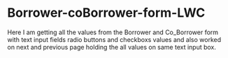 # Borrower-coBorrower-form-LWC
Here I am getting all the values from the Borrower and Co_Borrower form with text input fields radio buttons and checkboxs values and also worked on next and previous page holding the all values on same text input box.
